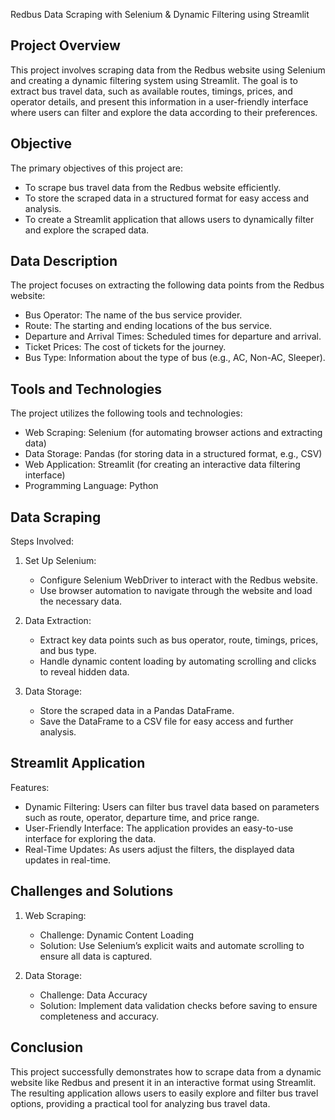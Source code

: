 Redbus Data Scraping with Selenium & Dynamic Filtering using Streamlit

Project Overview
----------------
This project involves scraping data from the Redbus website using Selenium and creating a dynamic filtering system using Streamlit. The goal is to extract bus travel data, such as available routes, timings, prices, and operator details, and present this information in a user-friendly interface where users can filter and explore the data according to their preferences.

Objective
---------
The primary objectives of this project are:
- To scrape bus travel data from the Redbus website efficiently.
- To store the scraped data in a structured format for easy access and analysis.
- To create a Streamlit application that allows users to dynamically filter and explore the scraped data.

Data Description
----------------
The project focuses on extracting the following data points from the Redbus website:
- Bus Operator: The name of the bus service provider.
- Route: The starting and ending locations of the bus service.
- Departure and Arrival Times: Scheduled times for departure and arrival.
- Ticket Prices: The cost of tickets for the journey.
- Bus Type: Information about the type of bus (e.g., AC, Non-AC, Sleeper).

Tools and Technologies
----------------------
The project utilizes the following tools and technologies:
- Web Scraping: Selenium (for automating browser actions and extracting data)
- Data Storage: Pandas (for storing data in a structured format, e.g., CSV)
- Web Application: Streamlit (for creating an interactive data filtering interface)
- Programming Language: Python

Data Scraping
-------------
Steps Involved:
1. Set Up Selenium:
   - Configure Selenium WebDriver to interact with the Redbus website.
   - Use browser automation to navigate through the website and load the necessary data.

2. Data Extraction:
   - Extract key data points such as bus operator, route, timings, prices, and bus type.
   - Handle dynamic content loading by automating scrolling and clicks to reveal hidden data.

3. Data Storage:
   - Store the scraped data in a Pandas DataFrame.
   - Save the DataFrame to a CSV file for easy access and further analysis.

Streamlit Application
---------------------
Features:
- Dynamic Filtering: Users can filter bus travel data based on parameters such as route, operator, departure time, and price range.
- User-Friendly Interface: The application provides an easy-to-use interface for exploring the data.
- Real-Time Updates: As users adjust the filters, the displayed data updates in real-time.

Challenges and Solutions
------------------------
1. Web Scraping:
   - Challenge: Dynamic Content Loading
   - Solution: Use Selenium’s explicit waits and automate scrolling to ensure all data is captured.

2. Data Storage:
   - Challenge: Data Accuracy
   - Solution: Implement data validation checks before saving to ensure completeness and accuracy.

Conclusion
----------
This project successfully demonstrates how to scrape data from a dynamic website like Redbus and present it in an interactive format using Streamlit. The resulting application allows users to easily explore and filter bus travel options, providing a practical tool for analyzing bus travel data.
